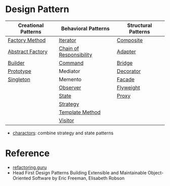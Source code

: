 # Design Pattern

| Creational Patterns | Behavioral Patterns | Structural Patterns |
|---------------------|---------------------|---------------------|
| [Factory Method](./creational/factory.py) | [Iterator](./behavioral/iterator.py) | [Composite](./structural/composite.py) |
| [Abstract Factory](./creational/abstract_factory.py) | [Chain of Responsibility](./behavioral/chain_of_responsibility.py) | [Adapter](./structural/adapter.py) |
| [Builder](./creational/builder.py) | [Command](./behavioral/command.py) | [Bridge](./structural/bridge.py) |
| [Prototype](./creational/prototype.py) | Mediator | [Decorator](./structural/decorator.py) |
| [Singleton](./creational/singleton.py) | Memento | [Facade](./structural/facade.py) |
|  | [Observer](./behavioral/observer.py) | [Flyweight](./structural/flyweight.py) |
|  | [State](./behavioral/state.py) | [Proxy](./structural/proxy.py) |
|  | [Strategy](./behavioral/strategy.py) |  |
|  | [Template Method](./behavioral/template_method.py) |  |
|  | [Visitor](./behavioral/visitor.py) |  |

* [charactors](./charactors/): combine strategy and state patterns

# Reference
* [refactoring.guru](https://refactoring.guru/design-patterns)
* Head First Design Patterns Building Extensible and Maintainable Object-Oriented Software by Eric Freeman, Elisabeth Robson